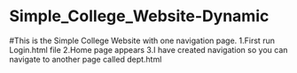 # Simple_College_Website-Dynamic
#This is the Simple College Website with one navigation page.
 1.First run Login.html file 
 2.Home page appears 
 3.I have created navigation so you can navigate to another page called dept.html
